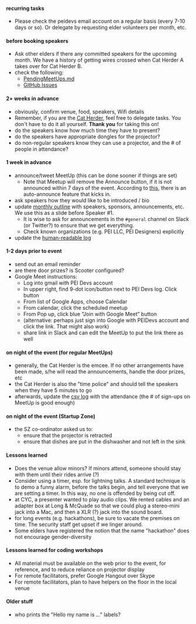 
#### recurring tasks

* Please check the peidevs email account on a regular basis (every 7-10 days or so). Or delegate by requesting elder volunteers per month, etc.

#### before booking speakers

* Ask other elders if there any committed speakers for the upcoming month. We have a history of getting wires crossed when Cat Herder A takes over for Cat Herder B.
* check the following:
    * [PendingMeetUps.md](https://github.com/peidevs/Event_Resources/blob/master/PendingMeetUps.md)
    * [GitHub Issues](https://github.com/peidevs/Event_Resources/issues)

#### 2+ weeks in advance

* obviously, confirm venue, food, speakers, Wifi details
* Remember, if you are the [Cat Herder](https://en.wikipedia.org/wiki/Herding_cats), feel free to delegate tasks. You don't have to do it all yourself. **Thank you** for taking this on!
* do the speakers know how much time they have to present?
* do the speakers have appropriate dongles for the projector?
* do non-regular speakers know they can use a projector, and the # of people in attendance?

#### 1 week in advance

* announce/tweet MeetUp (this can be done sooner if things are set)
    - Note that Meetup will remove the Announce button, if it is not announced within 7 days of the event. According to [this](https://help.meetup.com/hc/en-us/articles/360002864932-Announcing-your-events#:~:text=If%20you%20don't%20make,one%20day%20before%20the%20event.), there is an auto-announce feature that kicks in.
* ask speakers how they would like to be introduced / bio
* update [monthly outline](https://github.com/peidevs/Event_Resources/blob/master/MeetUps.md) with speakers, sponsors, announcements, etc. We use this as a slide before Speaker #1.
    * It is wise to ask for announcements in the `#general` channel on Slack (or Twitter?) to ensure that we get everything.
    * Check known organizations (e.g. PEI LLC, PEI Designers) explicitly
* update the [human-readable log](https://github.com/peidevs/Event_Resources/blob/master/MeetUps.md)

#### 1-2 days prior to event

* send out an email reminder
* are there door prizes? is Scooter configured?
* Google Meet instructions:
    - Log into gmail with PEI Devs account
    - In upper right, find 9-dot icon/button next to PEI Devs log. Click button
    - From list of Google Apps, choose Calendar
    - From calendar, click the scheduled meetup
    - From Pop up, click blue “Join with Google Meet” button
    - (alternative: perhaps just sign into Google with PEIDevs account and click the link. That might also work)
    - share link in Slack and can edit the MeetUp to put the link there as well

#### on night of the event (for regular MeetUps)

* generally, the Cat Herder is the emcee. If no other arrangements have been made, s/he will read the announcements, handle the door prizes, etc
* the Cat Herder is also the "time police" and should tell the speakers when they have 5 minutes to go
* afterwards, update the [csv log](https://github.com/peidevs/Event_Resources/blob/master/MeetUps.csv) with the attendance (the # of sign-ups on MeetUp is good enough)

#### on night of the event (Startup Zone)

* the SZ co-ordinator asked us to:
    * ensure that the projector is retracted
    * ensure that dishes are put in the dishwasher and not left in the sink

#### Lessons learned
* Does the venue allow minors? If minors attend, someone should stay with them until their rides arrive (?)
* Consider using a timer, esp. for lightning talks. A standard technique is to demo a funny alarm, before the talks begin, and tell everyone that we are setting a timer. In this way, no one is offended by being cut off.
* at CYC, a presenter wanted to play audio clips. We rented cables and an adapter box at Long & McQuade so that we could plug a stereo-mini jack into a Mac, and then a XLR (?) jack into the sound board.
* for long events (e.g. hackathons), be sure to vacate the premises on time. The security staff get upset if we linger around.
* Some elders have registered the notion that the name "hackathon" does not encourage gender-diversity

#### Lessons learned for coding workshops
* All material must be available on the web prior to the event, for reference, and to reduce reliance on projector display
* For remote facilitators, prefer Google Hangout over Skype
* For remote facilitators, plan to have helpers on the floor in the local venue

#### Older stuff
* who prints the "Hello my name is ..." labels? 
